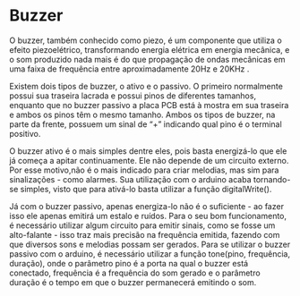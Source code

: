 # Buzzer

O buzzer, também conhecido como piezo, é um componente que utiliza o efeito piezoelétrico, transformando energia elétrica em energia mecânica, e o som produzido nada mais é do que propagação de ondas mecânicas em uma faixa de frequência entre aproximadamente 20Hz e 20KHz .

Existem dois tipos de buzzer, o ativo e o passivo. O primeiro normalmente possui sua traseira lacrada e possui pinos de diferentes tamanhos, enquanto que no buzzer passivo a placa PCB está à mostra em sua traseira e ambos os pinos têm o mesmo tamanho. Ambos os tipos de buzzer, na parte da frente, possuem um sinal de “+” indicando qual pino é o terminal positivo.

O buzzer ativo é o mais simples dentre eles, pois basta energizá-lo que ele já começa a apitar continuamente. Ele não depende de um circuito externo. Por esse motivo,não é o mais indicado para criar melodias, mas sim para sinalizações - como alarmes. Sua utilização com o arduino acaba tornando-se simples, visto que para ativá-lo basta utilizar a função digitalWrite().

Já com o buzzer passivo, apenas energiza-lo não é o suficiente - ao fazer isso ele apenas emitirá um estalo e ruídos. Para o seu bom funcionamento, é necessário utilizar algum circuito para emitir sinais, como se fosse um alto-falante - isso traz mais precisão na frequência emitida, fazendo com que diversos sons e melodias possam ser gerados. Para se utilizar o buzzer passivo com o arduino, é necessário utilizar a função tone(pino, frequência, duração), onde o parâmetro pino é a porta na qual o buzzer está conectado, frequência é a frequência do som gerado e o parâmetro duração é o tempo em que o buzzer permanecerá emitindo o som.